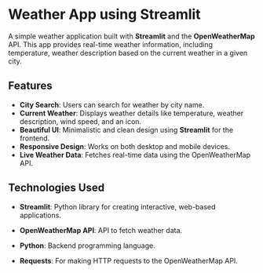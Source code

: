 # Weather App using Streamlit

A simple weather application built with **Streamlit** and the **OpenWeatherMap** API. This app provides real-time weather information, including temperature, weather description based on the current weather in a given city.

## Features

- **City Search**: Users can search for weather by city name.
- **Current Weather**: Displays weather details like temperature, weather description, wind speed, and an icon.
- **Beautiful UI**: Minimalistic and clean design using **Streamlit** for the frontend.
- **Responsive Design**: Works on both desktop and mobile devices.
- **Live Weather Data**: Fetches real-time data using the OpenWeatherMap API.

## Technologies Used

- **Streamlit**: Python library for creating interactive, web-based applications.
- **OpenWeatherMap API**: API to fetch weather data.
- **Python**: Backend programming language.

- **Requests**: For making HTTP requests to the OpenWeatherMap API.



